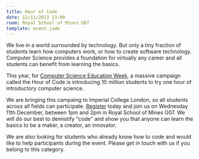```yaml
---
title: Hour of Code
date: 12/11/2013 13:00
room: Royal School of Mines G07
template: event.jade
---
```

We live in a world surrounded by technology. But only a tiny fraction of
students learn how computers work, or how to create software technology.
Computer Science provides a foundation for virtually any career and all
students can benefit from learning the basics. 

This year, for [Computer Science Education Week](http://csedweek.org/),
a massive campaign called the Hour of Code is introducing 10 million
students to try one hour of introductory computer science.

We are bringing this campaing to Imperial College London, so all
students across all fields can participate.
[Register](http://imperialcsed.eventbrite.co.uk/) today and join us on
Wednesday 11th December, between 1pm and 2pm in Royal School of Mines
G07. We will do our best to demistify "code" and show you that anyone can
learn the basics to be a maker, a creator, an innovator.

We are also looking for students who already know how to code and would
like to help participants during the event. Please get in touch with us
if you belong to this category.
